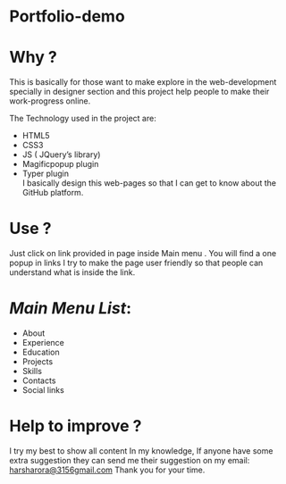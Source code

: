 # Portfolio-demo

# Why ?
This is basically for those want to make explore in the web-development specially in designer section and this project help people to make their work-progress online.

The  Technology used in the project are:<br>
*	HTML5 <br>
*	CSS3<br>
*	JS ( JQuery’s library)<br>
*	Magificpopup plugin<br>
*	Typer plugin<br>
I basically design this web-pages so that I can get to know about the GitHub platform.

# Use ?
Just click on link provided in page inside Main menu . You will find a one popup in links I try to make the page user friendly so that people can understand what is inside the link.

# *Main Menu List*:
*	About<br>
*	Experience<br>
*	Education<br>
*	Projects<br>
*	Skills<br>
*	Contacts<br>
*	Social links<br>


# Help to improve ?
I try my best to show all content In my knowledge, If anyone have some extra suggestion they can send me their suggestion on my  email: harsharora@3156gmail.com
Thank you for your time.
